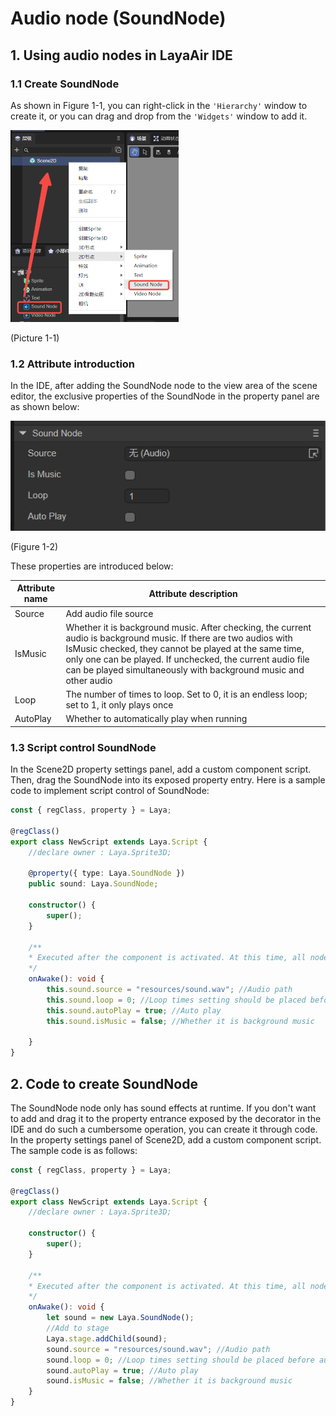 # Audio node (SoundNode)

## 1. Using audio nodes in LayaAir IDE

### 1.1 Create SoundNode

As shown in Figure 1-1, you can right-click in the `'Hierarchy'` window to create it, or you can drag and drop from the `'Widgets'` window to add it.

<img src="img/1-1.png" alt="1-1" style="zoom:50%;" />

(Picture 1-1)

### 1.2 Attribute introduction

In the IDE, after adding the SoundNode node to the view area of ​​the scene editor, the exclusive properties of the SoundNode in the property panel are as shown below:

![1-2](img/1-2.png)

(Figure 1-2)

These properties are introduced below:

| Attribute name | Attribute description	|
| -------- | ------------------------------------------------------------ |
| Source | Add audio file source	|
| IsMusic | Whether it is background music. After checking, the current audio is background music. If there are two audios with IsMusic checked, they cannot be played at the same time, only one can be played. If unchecked, the current audio file can be played simultaneously with background music and other audio |
| Loop 	| The number of times to loop. Set to 0, it is an endless loop; set to 1, it only plays once	|
| AutoPlay | Whether to automatically play when running	|



### 1.3 Script control SoundNode

In the Scene2D property settings panel, add a custom component script. Then, drag the SoundNode into its exposed property entry. Here is a sample code to implement script control of SoundNode:

```typescript
const { regClass, property } = Laya;

@regClass()
export class NewScript extends Laya.Script {
	//declare owner : Laya.Sprite3D;

	@property({ type: Laya.SoundNode })
	public sound: Laya.SoundNode;

	constructor() {
    	super();
	}

	/**
 	* Executed after the component is activated. At this time, all nodes and components have been created. This method is only executed once.
 	*/
	onAwake(): void {
    	this.sound.source = "resources/sound.wav"; //Audio path
    	this.sound.loop = 0; //Loop times setting should be placed before autoPlay parameter setting
    	this.sound.autoPlay = true; //Auto play
    	this.sound.isMusic = false; //Whether it is background music

	}
}
```



## 2. Code to create SoundNode

The SoundNode node only has sound effects at runtime. If you don't want to add and drag it to the property entrance exposed by the decorator in the IDE and do such a cumbersome operation, you can create it through code. In the property settings panel of Scene2D, add a custom component script. The sample code is as follows:

```typescript
const { regClass, property } = Laya;

@regClass()
export class NewScript extends Laya.Script {
	//declare owner : Laya.Sprite3D;

	constructor() {
    	super();
	}

	/**
 	* Executed after the component is activated. At this time, all nodes and components have been created. This method is only executed once.
 	*/
	onAwake(): void {
    	let sound = new Laya.SoundNode();
    	//Add to stage
    	Laya.stage.addChild(sound);
    	sound.source = "resources/sound.wav"; //Audio path
    	sound.loop = 0; //Loop times setting should be placed before autoPlay parameter setting
    	sound.autoPlay = true; //Auto play
    	sound.isMusic = false; //Whether it is background music
	}
}
```





